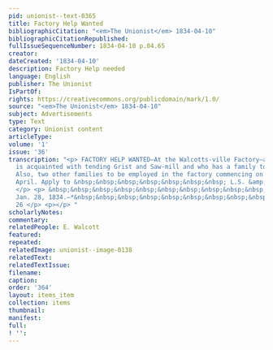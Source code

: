 ```yaml
---
pid: unionist--text-0365
title: Factory Help Wanted
bibliographicCitation: "<em>The Unionist</em> 1834-04-10"
bibliographicCitationRepublished: 
fullIssueSequenceNumber: 1834-04-10 p.04.65
creator: 
dateCreated: '1834-04-10'
description: Factory Help needed
language: English
publisher: The Unionist
IsPartOf: 
rights: https://creativecommons.org/publicdomain/mark/1.0/
source: "<em>The Unionist</em> 1834-04-10"
subject: Advertisements
type: Text
category: Unionist content
articleType: 
volume: '1'
issue: '36'
transcription: "<p> FACTORY HELP WANTED—At the Walcotts-ville Factory—a miller who
  is acquainted with tending Grist and Saw-mill and who has a family to work in factory.
  Also, two other families to be employed in the factory commencing on the first of
  April. Apply to &nbsp;&nbsp;&nbsp;&nbsp;&nbsp;&nbsp;&nbsp; L.S. &amp; E. WALCOTT.
  </p> <p> &nbsp;&nbsp;&nbsp;&nbsp;&nbsp;&nbsp;&nbsp;&nbsp;&nbsp;&nbsp;&nbsp; Hampton,
  Jan. 28, 1834.—*&nbsp;&nbsp;&nbsp;&nbsp;&nbsp;&nbsp;&nbsp;&nbsp;&nbsp;&nbsp;&nbsp;&nbsp;&nbsp;&nbsp;&nbsp;&nbsp;&nbsp;&nbsp;&nbsp;&nbsp;&nbsp;&nbsp;&nbsp;&nbsp;&nbsp;&nbsp;&nbsp;&nbsp;&nbsp;&nbsp;&nbsp;&nbsp;&nbsp;&nbsp;&nbsp;&nbsp;&nbsp;&nbsp;
  26 </p> <p></p> "
scholarlyNotes: 
commentary: 
relatedPeople: E. Walcott
featured: 
repeated: 
relatedImage: unionist--image-0138
relatedText: 
relatedTextIssue: 
filename: 
caption: 
order: '364'
layout: items_item
collection: items
thumbnail: 
manifest: 
full: 
! '': 
---
```

